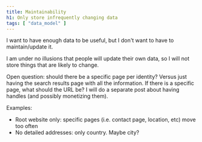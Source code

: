 ```yaml
---
title: Maintainability
h1: Only store infrequently changing data
tags: [ "data_model" ]
---
```


I want to have enough data to be useful, but I don't want to have to maintain/update it.

I am under no illusions that people will update their own data, so I will not store things that are likely to change.

Open question: should there be a specific page per identity?  Versus just having the search results page with all the information.  If there is a specific page, what should the URL be?  I will do a separate post about having handles (and possibly monetizing them).

Examples:
* Root website only: specific pages (i.e. contact page, location, etc) move too often
* No detailed addresses: only country.  Maybe city?

